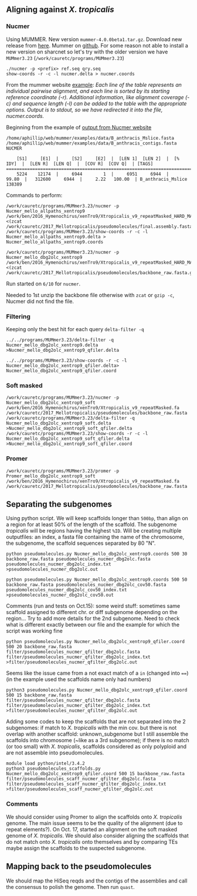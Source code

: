## Aligning against *X. tropicalis*

### Nucmer
Using MUMMER. New version `mummer-4.0.0beta1.tar.gz`. Download new release from [here](https://github.com/mummer4/mummer/releases). Mummer on [github](https://github.com/mummer4/mummer). For some reason not able to install a new version on sharcnet so let's try with the older version we have `MUMmer3.23` (`/work/cauretc/programs/MUMmer3.23`)

```
./nucmer -p <prefix> ref.seq qry.seq
show-coords -r -c -l nucmer.delta > nucmer.coords
```
From the mummer website [example](http://mummer.sourceforge.net/examples/): *Each line of the table represents an individual pairwise alignment, and each line is sorted by its starting reference coordinate (-r). Additional information, like alignment coverage (-c) and sequence length (-l) can be added to the table with the appropriate options. Output is to stdout, so we have redirected it into the file, nucmer.coords.*

Beginning from the example of [output from Nucmer website](http://mummer.sourceforge.net/examples/data/nucmer.coords)
```
/home/aphillip/web/mummer/examples/data/B_anthracis_Mslice.fasta /home/aphillip/web/mummer/examples/data/B_anthracis_contigs.fasta
NUCMER

    [S1]     [E1]  |     [S2]     [E2]  |  [LEN 1]  [LEN 2]  |  [% IDY]  |  [LEN R]  [LEN Q]  |  [COV R]  [COV Q]  | [TAGS]
===============================================================================================================================
    5224    12174  |     6944        1  |     6951     6944  |    99.80  |   312600     6944  |     2.22   100.00  | B_anthracis_Mslice	138389
```
Commands to perform:
```
/work/cauretc/programs/MUMmer3.23/nucmer -p Nucmer_mello_allpaths_xentrop9 /work/ben/2016_Hymenochirus/xenTro9/Xtropicalis_v9_repeatMasked_HARD_MASK.fa <(zcat /work/cauretc/2017_Mellotropicalis/pseudomolecules/final.assembly.fasta.gz) 
/work/cauretc/programs/MUMmer3.23/show-coords -r -c -l Nucmer_mello_allpaths_xentrop9.delta > Nucmer_mello_allpaths_xentrop9.coords
```
```
/work/cauretc/programs/MUMmer3.23/nucmer -p Nucmer_mello_dbg2olc_xentrop9 /work/ben/2016_Hymenochirus/xenTro9/Xtropicalis_v9_repeatMasked_HARD_MASK.fa <(zcat /work/cauretc/2017_Mellotropicalis/pseudomolecules/backbone_raw.fasta.gz)
```
Run started on `6/10` for `nucmer`.

Needed to 1st unzip the backbone file otherwise with `zcat` or `gzip -c`, Nucmer did not find the file.

### Filtering

Keeping only the best hit for each query `delta-filter -q`
```
../../programs/MUMmer3.23/delta-filter -q Nucmer_mello_dbg2olc_xentrop9.delta >Nucmer_mello_dbg2olc_xentrop9_qfiler.delta

../../programs/MUMmer3.23/show-coords -r -c -l Nucmer_mello_dbg2olc_xentrop9_qfiler.delta> Nucmer_mello_dbg2olc_xentrop9_qfiler.coord

```
### Soft masked
```
/work/cauretc/programs/MUMmer3.23/nucmer -p Nucmer_mello_dbg2olc_xentrop9_soft /work/ben/2016_Hymenochirus/xenTro9/Xtropicalis_v9_repeatMasked.fa /work/cauretc/2017_Mellotropicalis/pseudomolecules/backbone_raw.fasta
/work/cauretc/programs/MUMmer3.23/delta-filter -q Nucmer_mello_dbg2olc_xentrop9_soft.delta >Nucmer_mello_dbg2olc_xentrop9_soft_qfiler.delta
/work/cauretc/programs/MUMmer3.23/show-coords -r -c -l Nucmer_mello_dbg2olc_xentrop9_soft_qfiler.delta >Nucmer_mello_dbg2olc_xentrop9_soft_qfiler.coord
```

### Promer
```
/work/cauretc/programs/MUMmer3.23/promer -p Promer_mello_dbg2olc_xentrop9_soft /work/ben/2016_Hymenochirus/xenTro9/Xtropicalis_v9_repeatMasked.fa /work/cauretc/2017_Mellotropicalis/pseudomolecules/backbone_raw.fasta
```
## Separating the subgenomes

Using python script. We will keep scaffolds longer than `500bp`, than align on a region for at least 50% of the length of the scaffold. The subgenome *tropicalis* will be regions having the highest `%ID`. Will be creating multiple outputfiles: an index, a fasta file containing the name of the chromosome, the subgenome, the scaffold sequences separated by 80 "N". 

```
python pseudomolecules.py Nucmer_mello_dbg2olc_xentrop9.coords 500 30 backbone_raw.fasta pseudomolecules_nucmer_dbg2olc.fasta pseudomolecules_nucmer_dbg2olc_index.txt >pseudomolecules_nucmer_dbg2olc.out

python pseudomolecules.py Nucmer_mello_dbg2olc_xentrop9.coords 500 50 backbone_raw.fasta pseudomolecules_nucmer_dbg2olc_cov50.fasta pseudomolecules_nucmer_dbg2olc_cov50_index.txt >pseudomolecules_nucmer_dbg2olc_cov50.out
```
Comments (run and tests on Oct.15): some weird stuff: sometimes same scaffold assigned to different chr. or diff subgenome depending on the region... Try to add more details for the 2nd subgenome. Need to check what is different exactly between our file and the example for which the script was working fine
```
python pseudomolecules.py Nucmer_mello_dbg2olc_xentrop9_qfiler.coord 500 20 backbone_raw.fasta filter/pseudomolecules_nucmer_qfilter_dbg2olc.fasta filter/pseudomolecules_nucmer_qfilter_dbg2olc_index.txt >filter/pseudomolecules_nucmer_qfilter_dbg2olc.out
```
Seems like the issue came from a not exact match of a `in` (changed into `==`)(in the example used the scaffolds name only had numbers)
```
python3 pseudomolecules.py Nucmer_mello_dbg2olc_xentrop9_qfiler.coord 500 15 backbone_raw.fasta filter/pseudomolecules_nucmer_qfilter_dbg2olc.fasta filter/pseudomolecules_nucmer_qfilter_dbg2olc_index.txt >filter/pseudomolecules_nucmer_qfilter_dbg2olc.out
```
Adding some codes to keep the scaffolds that are not separated into the 2 subgenomes: if match to *X. tropicalis* with the min cov. but there is not overlap with another scaffold: unknown_subgenome but I still assemble the scaffolds into chromosome (~like as a 3rd subgenome); if there is no match (or too small) with *X. tropicalis*, scaffolds considered as only polyploid and are not assemble into pseudomolecules.
```
module load python/intel/3.4.2
python3 pseudomolecules_scaffolds.py Nucmer_mello_dbg2olc_xentrop9_qfiler.coord 500 15 backbone_raw.fasta filter/pseudomolecules_scaff_nucmer_qfilter_dbg2olc.fasta filter/pseudomolecules_scaff_nucmer_qfilter_dbg2olc_index.txt >filter/pseudomolecules_scaff_nucmer_qfilter_dbg2olc.out
```

### Comments
We should consider using Promer to align the scaffolds onto *X. tropicalis* genome. The main issue seems to be the quality of the alignment (due to repeat elements?). On Oct. 17, started an alignment on the soft masked genome of *X. tropicalis*. We should also consider aligning the scaffolds that do not match onto *X. tropicalis* onto themselves and by comparing TEs maybe assign the scaffolds to the suspected subgenome.

## Mapping back to the pseudomolecules

We should map the HiSeq reqds and the contigs of the assemblies and call the consensus to polish the genome. Then run `quast`.
